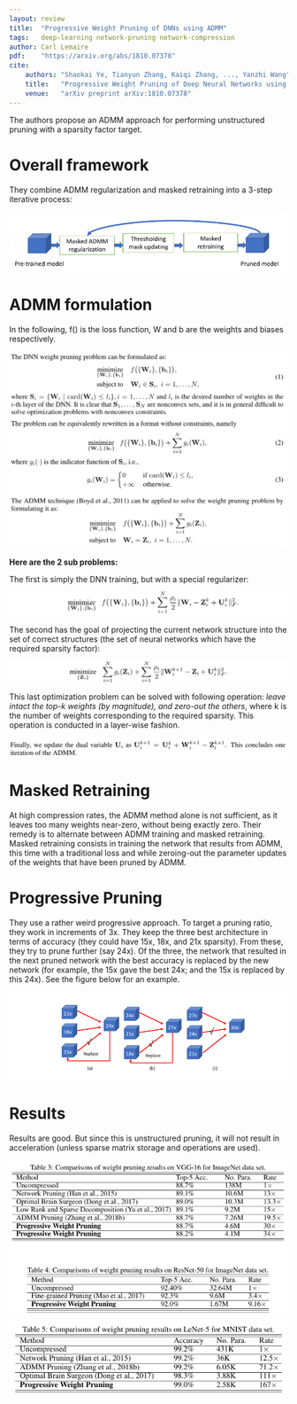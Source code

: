 ```yaml
---
layout: review
title:  "Progressive Weight Pruning of DNNs using ADMM"
tags:   deep-learning network-pruning network-compression
author: Carl Lemaire
pdf:    "https://arxiv.org/abs/1810.07378"
cite:
    authors: "Shaokai Ye, Tianyun Zhang, Kaiqi Zhang, ..., Yanzhi Wang"
    title:   "Progressive Weight Pruning of Deep Neural Networks using ADMM"
    venue:   "arXiv preprint arXiv:1810.07378"
---
```


The authors propose an ADMM approach for performing unstructured pruning with a sparsity factor target.

# Overall framework

They combine ADMM regularization and masked retraining into a 3-step iterative process:

![](/article/images/pruning-admm/fig1.png)

# ADMM formulation

In the following, f() is the loss function, W and b are the weights and biases respectively.

![](/article/images/pruning-admm/eq_a.png)

**Here are the 2 sub problems:**

The first is simply the DNN training, but with a special regularizer:

![](/article/images/pruning-admm/eq4.png)

The second has the goal of projecting the current network structure into the set of correct structures (the set of neural networks which have the required sparsity factor):

![](/article/images/pruning-admm/eq_subp2.png)

This last optimization problem can be solved with following operation: _leave intact the top-k weights (by magnitude), and zero-out the others_, where k is the number of weights corresponding to the required sparsity. This operation is conducted in a layer-wise fashion.

![](/article/images/pruning-admm/dual_update.png)

# Masked Retraining

At high compression rates, the ADMM method alone is not sufficient, as it leaves too many weights near-zero, without being exactly zero. Their remedy is to alternate between ADMM training and masked retraining. Masked retraining consists in training the network that results from ADMM, this time with a traditional loss and while zeroing-out the parameter updates of the weights that have been pruned by ADMM.

# Progressive Pruning

They use a rather weird progressive approach. To target a pruning ratio, they work in increments of 3x. They keep the three best architecture in terms of accuracy (they could have 15x, 18x, and 21x sparsity). From these, they try to prune further (say 24x). Of the three, the network that resulted in the next pruned network with the best accuracy is replaced by the new network (for example, the 15x gave the best 24x; and the 15x is replaced by this 24x). See the figure below for an example.

![](/article/images/pruning-admm/progressive.png)

# Results

Results are good. But since this is unstructured pruning, it will not result in acceleration (unless sparse matrix storage and operations are used).

![](/article/images/pruning-admm/tab3-4.png)
![](/article/images/pruning-admm/tab5.png)